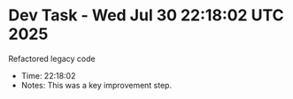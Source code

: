# Dev Task - Wed Jul 30 22:18:02 UTC 2025
Refactored legacy code
- Time: 22:18:02
- Notes: This was a key improvement step.
